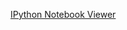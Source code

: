 <a href="http://nbviewer.ipython.org/github/shehzadqureshi/JHU/tree/master/Artificial%20Intelligence/">IPython Notebook Viewer</a>